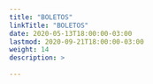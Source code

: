 ```yaml
---
title: "BOLETOS"
linkTitle: "BOLETOS"
date: 2020-05-13T18:00:00-03:00
lastmod: 2020-09-21T18:00:00-03:00
weight: 14
description: >
      
---
```


